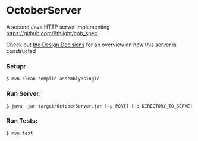 # OctoberServer
A second Java HTTP server implementing https://github.com/8thlight/cob_spec

Check out [the Design Decisions](https://github.com/IanDCarroll/OctoberServer/wiki/Design-Decisions) for an overview on how this server is constructed

### Setup:

`$ mvn clean compile assembly:single`

### Run Server:
`$ java -jar target/OctoberServer.jar [-p PORT] [-d DIRECTORY_TO_SERVE]`

### Run Tests:

`$ mvn test`


